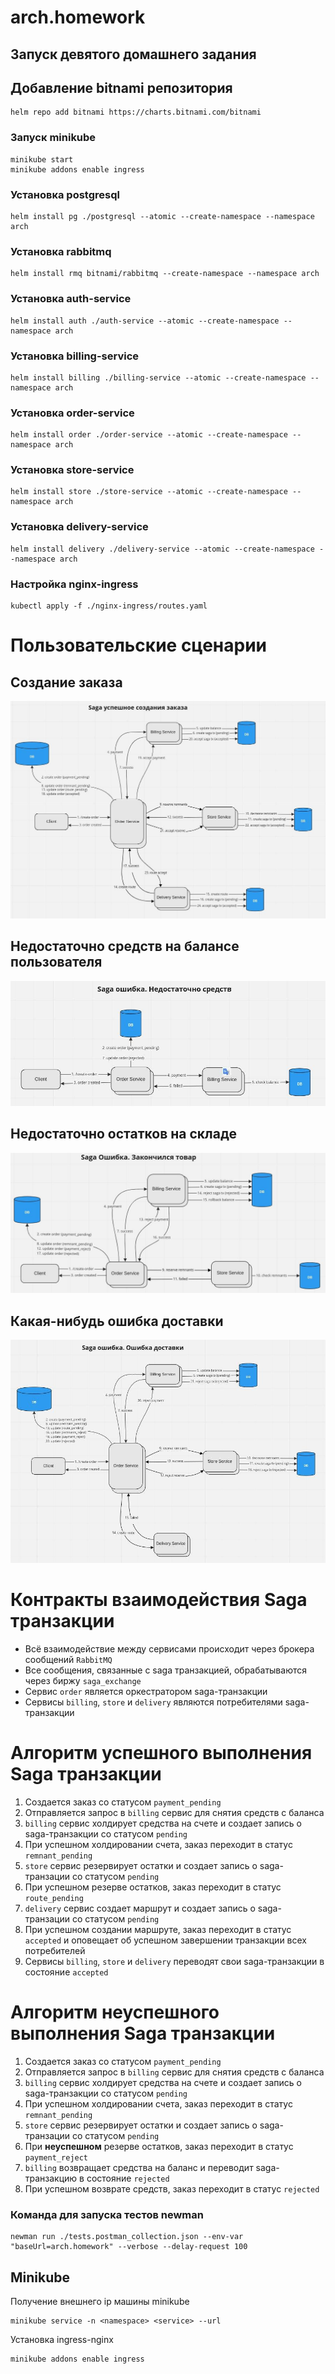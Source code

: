 # arch.homework

## Запуск девятого домашнего задания

## Добавление bitnami репозитория

```
helm repo add bitnami https://charts.bitnami.com/bitnami
```

### Запуск minikube

```
minikube start
minikube addons enable ingress
```

### Установка postgresql

```
helm install pg ./postgresql --atomic --create-namespace --namespace arch
```

### Установка rabbitmq

```
helm install rmq bitnami/rabbitmq --create-namespace --namespace arch
```


### Установка auth-service

```
helm install auth ./auth-service --atomic --create-namespace --namespace arch
```

### Установка billing-service

```
helm install billing ./billing-service --atomic --create-namespace --namespace arch
```

### Установка order-service

```
helm install order ./order-service --atomic --create-namespace --namespace arch
```

### Установка store-service

```
helm install store ./store-service --atomic --create-namespace --namespace arch
```

### Установка delivery-service

```
helm install delivery ./delivery-service --atomic --create-namespace --namespace arch
```

### Настройка nginx-ingress

```
kubectl apply -f ./nginx-ingress/routes.yaml
```

# Пользовательские сценарии
## Создание заказа
![Успешное создание заказа](create-order.jpg "Схема создания заказа")

## Недостаточно средств на балансе пользователя
![Ошибка платежка](billing-error.jpg "Схема создания заказа")

## Недостаточно остатков на складе
![Закончился товар](store-error.jpg "Схема создания заказа")

## Какая-нибудь ошибка доставки
![Курьер потерял заказ](delivery-error.jpg "Схема создания заказа")

# Контракты взаимодействия Saga транзакции

- Всё взаимодействие между сервисами происходит через брокера сообщений `RabbitMQ`
- Все сообщения, связанные с saga транзакцией, обрабатываются через биржу `saga_exchange`
- Сервис `order` является оркестратором saga-транзакции
- Сервисы `billing`, `store` и `delivery` являются потребителями saga-транзакции

# Алгоритм успешного выполнения Saga транзакции

1. Создается заказ со статусом `payment_pending`
2. Отправляется запрос в `billing` сервис для снятия средств с баланса
3. `billing` сервис холдирует средства на счете и создает запись о saga-транзакции со статусом `pending`
4. При успешном холдировании счета, заказ переходит в статус `remnant_pending`
5. `store` сервис резервирует остатки и создает запись о saga-транзации со статусом `pending`
6. При успешном резерве остатков, заказ переходит в статус `route_pending`
7. `delivery` сервис создает маршрут и создает запись о saga-транзации со статусом `pending`
8. При успешном создании маршруте, заказ переходит в статус `accepted` и оповещает об успешном завершении транзакции всех потребителей
9. Сервисы `billing`, `store` и `delivery` переводят свои saga-транзакции в состояние `accepted`

# Алгоритм неуспешного выполнения Saga транзакции

1. Создается заказ со статусом `payment_pending`
2. Отправляется запрос в `billing` сервис для снятия средств с баланса
3. `billing` сервис холдирует средства на счете и создает запись о saga-транзакции со статусом `pending`
4. При успешном холдировании счета, заказ переходит в статус `remnant_pending`
5. `store` сервис резервирует остатки и создает запись о saga-транзации со статусом `pending`
6. При **неуспешном** резерве остатков, заказ переходит в статус `payment_reject`
7. `billing` возвращает средства на баланс и переводит saga-транзакцию в состояние `rejected`
8. При успешном возврате средств, заказ переходит в статус `rejected`


### Команда для запуска тестов newman

```
newman run ./tests.postman_collection.json --env-var "baseUrl=arch.homework" --verbose --delay-request 100
```


## Minikube

Получение внешнего ip машины minikube
```
minikube service -n <namespace> <service> --url
```

Установка ingress-nginx
```
minikube addons enable ingress
```
